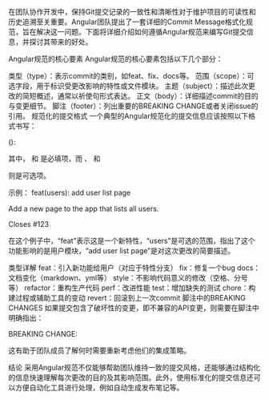 在团队协作开发中，保持Git提交记录的一致性和清晰性对于维护项目的可读性和历史追溯至关重要。Angular团队提出了一套详细的Commit Message格式化规范，旨在解决这一问题。下面将详细介绍如何遵循Angular规范来编写Git提交信息，并探讨其带来的好处。

Angular规范的核心要素
Angular规范的核心要素包括以下几个部分：

类型（type）：表示commit的类别，如feat、fix、docs等。
范围（scope）：可选字段，用于标识受更改影响的特性或文件模块。
主题（subject）：描述此次更改的简短概述，通常以祈使句形式表达。
正文（body）：详细描述commit的目的与变更细节。
脚注（footer）：列出重要的BREAKING CHANGE或者关闭issue的引用。
规范化的提交格式
一个典型的Angular规范化的提交信息应该按照以下格式书写：

<type>(<scope>): <subject>

<BLANK LINE>

<body>

<footer>

其中，<type> 和 <subject> 是必填项，而 <scope>、<body> 和 <footer> 则是可选项。

示例：
feat(users): add user list page

Add a new page to the app that lists all users.

Closes #123


在这个例子中，“feat”表示这是一个新特性，“users”是可选的范围，指出了这个功能影响的是用户模块，“add user list page”是对这次更改的简要描述。

类型详解
feat：引入新功能给用户（对应于特性分支）
fix：修复一个bug
docs：文档变化（markdown、yml等）
style：不影响代码意义的修改（空格、分号等）
refactor：重构生产代码
perf：改进性能
test：增加缺失的测试
chore：构建过程或辅助工具的变动
revert：回滚到上一次commit
脚注中的BREAKING CHANGES
如果提交包含了破坏性的变更，即不兼容的API变更，则需要在脚注中明确指出：

BREAKING CHANGE: <describe old behavior and how to adjust>

这有助于团队成员了解何时需要重新考虑他们的集成策略。

结论
采用Angular规范不仅能够帮助团队维持一致的提交风格，还能够通过结构化的信息快速理解每次更改的目的及其影响范围。此外，使用标准化的提交信息还可以方便自动化工具进行处理，例如自动生成发布笔记等。
